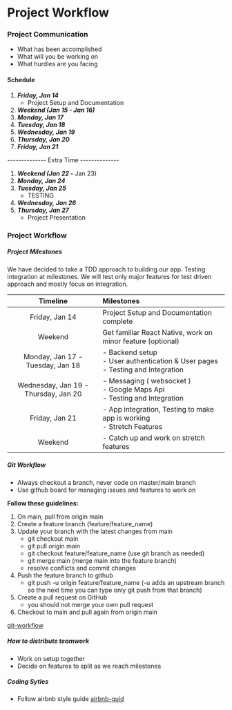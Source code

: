 # Project Workflow

### Project Communication

- What has been accomplished
- What will you be working on
- What hurdles are you facing

#### Schedule
1. ***Friday, Jan 14***
    - Project Setup and Documentation
2. ***Weekend (Jan 15 - Jan 16)***
3. ***Monday, Jan 17***
4. ***Tuesday, Jan 18***
5. ***Wednesday, Jan 19***
6. ***Thursday, Jan 20***
7. ***Friday, Jan 21***

-------------- Extra Time --------------

1. ***Weekend (Jan 22 -*** Jan 23)
2. ***Monday, Jan 24***
3. ***Tuesday, Jan 25***
    - TESTING 
4. ***Wednesday, Jan 26***
5. ***Thursday, Jan 27***
    - Project Presentation


### Project Workflow

##### Project Milestones

We have decided to take a TDD approach to building our app. Testing integration at milestones. We will test only major features for test driven approach and mostly focus on integration.

| Timeline | Milestones |
|:-:|:-|
| Friday, Jan 14 | Project Setup and Documentation complete |
| Weekend | Get familiar React Native, work on minor feature (optional) |
| Monday, Jan 17 - Tuesday, Jan 18 | - Backend setup <br> - User authentication & User pages <br> - Testing and Integration |
| Wednesday, Jan 19 - Thursday, Jan 20 | - Messaging ( websocket ) <br> - Google Maps Api <br> - Testing and Integration |
| Friday, Jan 21 | - App integration, Testing to make app is working <br> - Stretch Features |
| Weekend | - Catch up and work on stretch features |

##### Git Workflow

- Always checkout a branch, never code on master/main branch
- Use github board for managing issues and features to work on

**Follow these guidelines:**
1. On main, pull from origin main
2. Create a feature branch (feature/feature_name)
3. Update your branch with the latest changes from main
    - git checkout main
    - git pull origin main
    - git checkout feature/feature_name (use git branch as needed)
    - git merge main (merge main into the feature branch)
    - resolve conflicts and commit changes
4. Push the feature branch to github
    - git push -u origin feature/feature_name (-u adds an upstream branch so the next time you can type only git push from that branch)
5. Create a pull request on GitHub
    - you should not merge your own pull request
6. Checkout to main and pull again from origin main

[git-workflow](https://github.com/akhan445/lhl-lectures/blob/master/w05d05-Midterm-KickOff/git-workflow.md)

##### How to distribute teamwork

- Work on setup together
- Decide on features to split as we reach milestones

##### Coding Sytles
- Follow airbnb style guide
[airbnb-guid](https://github.com/airbnb/javascript)